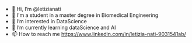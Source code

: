 - 👋 Hi, I’m @letizianati
- 📖 I'm a student in a master degree in Biomedical Engineering 
- 👀 I’m interested in DataScience
- 🌱 I’m currently learning dataScience and AI
- 📫 How to reach me https://www.linkedin.com/in/letizia-nati-9031541ab/

<!---
letizianati/letizianati is a ✨ special ✨ repository because its `README.md` (this file) appears on your GitHub profile.
You can click the Preview link to take a look at your changes.
--->
